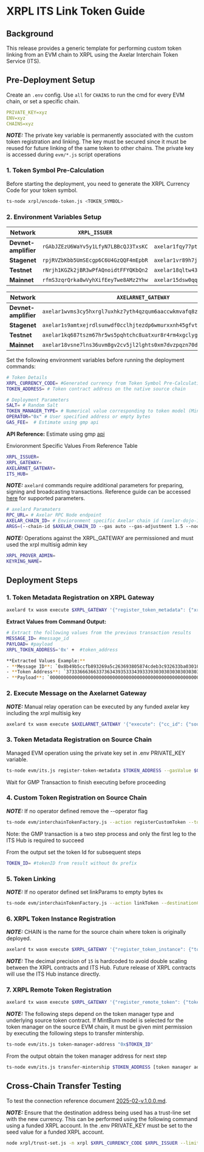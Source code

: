 # XRPL ITS Link Token Guide

## Background

This release provides a generic template for performing custom token linking from an EVM chain to XRPL using the Axelar Interchain Token Service (ITS). 

## Pre-Deployment Setup

Create an `.env` config. Use `all` for `CHAINS` to run the cmd for every EVM chain, or set a specific chain.

```yaml
PRIVATE_KEY=xyz
ENV=xyz
CHAINS=xyz
```
**_NOTE:_**
The private key variable is permanently associated with the custom token registration and linking. The key must be secured since
it must be reused for future linking of the same token to other chains. The private key is accessed during `evm/*.js` script operations

### 1. Token Symbol Pre-Calculation

Before starting the deployment, you need to generate the XRPL Currency Code for your token symbol.

```bash
ts-node xrpl/encode-token.js <TOKEN_SYMBOL>
```

### 2. Environment Variables Setup

| Network              | `XRPL_ISSUER` | `XRPL_GATEWAY` |
| -------------------- | ------------- | ---------------|
| **Devnet-amplifier** | `rGAbJZEzU6WaYv5y1LfyN7LBBcQJ3TxsKC`            | `axelar1fqy77ptzsspmewy547dappss2j7scy9asju8qqjts67r2tl4k5cqg6zfxa`         |
| **Stagenet**         | `rpjRVZbKbb5UmSEcgp6C6U4GzQQF4mEpbR`            | `axelar1vr89h7je4zw4hxhdt7aycqq6end3kf9wvj4unv63s8pcenrrutrs88kn57`         |
| **Testnet**          | `rNrjh1KGZk2jBR3wPfAQnoidtFFYQKbQn2`            | `axelar18qltw4382s5qz0rgzfxz67mr83smk580hewlkfd33l5tmcdp8unqw35glh`         |
| **Mainnet**          | `rfmS3zqrQrka8wVyhXifEeyTwe8AMz2Yhw`          | `axelar15dsw0qqnvumnsukjtwt040wnelwrglgslqcqsa7d62f2neuv7slq7rq7zd`         |


| Network              | `AXELARNET_GATEWAY` | `ITS_HUB`   |
| -------------------- | ------------------- | ----------- |
| **Devnet-amplifier** |  `axelar1wvms3cy5hxrgl7uxhkz7yth4qzqum6aaccwkmvafq8z0mgdfxr8qrnvw0k`  |`axelar157hl7gpuknjmhtac2qnphuazv2yerfagva7lsu9vuj2pgn32z22qa26dk4`              |
| **Stagenet**         | `axelar1s9amtxejrdlsunwdf0cclhjtezdp6wmurxxnh45gfvtpa2jrsusqv934n6`  | `axelar1ph8qufmsh556e40uk0ceaufc06nwhnw0ksgdqqk6ldszxchh8llq8x52dk`            |
| **Testnet**          |  `axelar1kq687tszm67hr5ws5pqhtchc8uatxur8r4rm4xgclyghetthtlzs9pnqfl` | `axelar1aqcj54lzz0rk22gvqgcn8fr5tx4rzwdv5wv5j9dmnacgefvd7wzsy2j2mr`              |
| **Mainnet**          | `axelar18vsne7lns36uvm8gv2cv5jl2lghts0xm7dvzpqzn70dl56gk9hvsgu9sqg`  | `axelar1aqcj54lzz0rk22gvqgcn8fr5tx4rzwdv5wv5j9dmnacgefvd7wzsy2j2mr`       |

Set the following environment variables before running the deployment commands:

```bash
# Token Details
XRPL_CURRENCY_CODE= #Generated currency from Token Symbol Pre-Calculation 
TOKEN_ADDRESS= # Token contract address on the native source chain 

# Deployment Parameters
SALT= # Random Salt
TOKEN_MANAGER_TYPE= # Numerical value corresponding to token model (MintBurn, LockUnlock, etc)
OPERATOR="0x" # User specified address or empty bytes
GAS_FEE=  # Estimate using gmp api
```
**API Reference:** Estimate using gmp [api](https://docs.axelarscan.io/gmp#estimateITSFee)


Envioronment Specific Values From Reference Table
```bash
XRPL_ISSUER=
XRPL_GATEWAY=
AXELARNET_GATEWAY=
ITS_HUB=
```


**_NOTE:_**
`axelard` commands require additional parameters for preparing, signing and broadcasting transactions. 
Reference guide can be accessed [here](https://docs.axelar.dev/learn/cli/) for supported parameters.
```bash
# axelard Paramaters
RPC_URL= # Axelar RPC Node endpoint
AXELAR_CHAIN_ID= # Envioronment specific Axelar chain id (axelar-dojo-1, axelar-testnet-lisbon-3)
ARGS=(--chain-id $AXELAR_CHAIN_ID --gas auto --gas-adjustment 1.5 --node $RPC_URL)
```
**_NOTE:_**
Operations against the XRPL_GATEWAY are permissioned and must used the xrpl multisig admin key
```bash
XRPL_PROVER_ADMIN=
KEYRING_NAME=
```
## Deployment Steps

### 1. Token Metadata Registration on XRPL Gateway
```bash
axelard tx wasm execute $XRPL_GATEWAY '{"register_token_metadata": {"xrpl_token": {"issued": {"currency": "'$XRPL_CURRENCY_CODE'", "issuer": "'$XRPL_ISSUER'"}}}}' -o text --from $XRPL_PROVER_ADMIN --keyring-backend $KEYRING_NAME  "${ARGS[@]}"
```

**Extract Values from Command Output:**
```bash
# Extract the following values from the previous transaction results
MESSAGE_ID= #message_id
PAYLOAD= #payload
XRPL_TOKEN_ADDRESS='0x' +  #token_address

**Extracted Values Example:**
- **Message ID**: `0x8b49b5ccfb893269a5c263693805874cdeb3c932633ba0301094403c77dad839`
- **Token Address**: `373336663663373634393533343933393030303030303030303030303030303030303030303030302e724e726a68314b475a6b326a42523377506641516e6f696474464659514b62516e32`
- **Payload**: `00000000000000000000000000000000000000000000000000000000000000060000000000000000000000000000000000000000000000000000000000000060000000000000000000000000000000000000000000000000000000000000000f000000000000000000000000000000000000000000000000000000000000004b373336663663373634393533343933393030303030303030303030303030303030303030303030302e724e726a68314b475a6b326a42523377506641516e6f696474464659514b62516e32000000000000000000000000000000000000000000`
```

### 2. Execute Message on the Axelarnet Gateway
**_NOTE:_**
Manual relay operation can be executed by any funded axelar key including the xrpl multisig key
```bash
axelard tx wasm execute $AXELARNET_GATEWAY '{"execute": {"cc_id": {"source_chain": "xrpl", "message_id": "'$MESSAGE_ID'"}, "payload": "'$PAYLOAD'"}}' --from $XRPL_PROVER_ADMIN --keyring-backend $KEYRING_NAME "${ARGS[@]}"
```

### 3. Token Metadata Registration on Source Chain
Managed EVM operation using the private key set in .env PRIVATE_KEY variable.
```bash
ts-node evm/its.js register-token-metadata $TOKEN_ADDRESS --gasValue $GAS_FEE
```

Wait for GMP Transaction to finish executing before proceeding

### 4. Custom Token Registration on Source Chain
**_NOTE:_**
If no operator defined remove the --operator flag
```bash
ts-node evm/interchainTokenFactory.js --action registerCustomToken --tokenAddress $TOKEN_ADDRESS --tokenManagerType $TOKEN_MANAGER_TYPE --operator $OPERATOR --salt $SALT
```
Note: the GMP transaction is a two step process and only the first leg to the ITS Hub is required to succeed 

From the output set the token Id for subsequent steps
```bash
TOKEN_ID= #tokenID from result without 0x prefix
```

### 5. Token Linking
**_NOTE:_**
If no operator defined set linkParams to empty bytes `0x`

```bash
ts-node evm/interchainTokenFactory.js --action linkToken --destinationChain xrpl --destinationTokenAddress $XRPL_TOKEN_ADDRESS --tokenManagerType $TOKEN_MANAGER_TYPE --linkParams $OPERATOR --salt $SALT --gasValue $GAS_FEE
```

### 6. XRPL Token Instance Registration
**_NOTE:_**
CHAIN is the name for the source chain where token is originally deployed.

```bash
axelard tx wasm execute $XRPL_GATEWAY '{"register_token_instance": {"token_id": "'$TOKEN_ID'", "chain": "'$CHAIN'", "decimals": 15}}' --from $XRPL_PROVER_ADMIN --keyring-backend $KEYRING_NAME "${ARGS[@]}"
```
**_NOTE:_**
The decimal precision of `15` is hardcoded to avoid double scaling between the XRPL contracts and ITS Hub. Future release of 
XRPL contracts will use the ITS Hub instance directly.  

### 7. XRPL Remote Token Registration
```bash
axelard tx wasm execute $XRPL_GATEWAY '{"register_remote_token": {"token_id": "'$TOKEN_ID'", "xrpl_currency": "'$XRPL_CURRENCY_CODE'"}}' --from $XRPL_PROVER_ADMIN --keyring-backend $KEYRING_NAME "${ARGS[@]}"
```

**_NOTE:_**
The following steps depend on the token manager type and underlying source token contract.
If MintBurn model is selected for the token manager on the source EVM chain, it must be given mint permission by executing the following steps to transfer mintership.

```bash
ts-node evm/its.js token-manager-address "0x$TOKEN_ID"
```
From the output obtain the token manager address for next step

```bash
ts-node evm/its.js transfer-mintership $TOKEN_ADDRESS [token manager address]
```

## Cross-Chain Transfer Testing

To test the connection reference document [2025-02-v.1.0.0.md](./2025-02-v.1.0.0.md).

**_NOTE:_**
Ensure that the destination address being used has a trust-line set with the new currency. This can be performed using the following command using a funded XRPL account. In the .env PRIVATE_KEY must be set to the seed value for a funded XRPL account.

```bash
node xrpl/trust-set.js -n xrpl $XRPL_CURRENCY_CODE $XRPL_ISSUER --limit 99999999999999990000000000000000000000000000000000000000000000000000000000000000000000000
```
